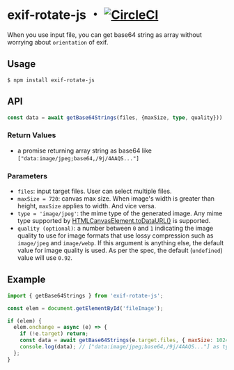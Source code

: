 # exif-rotate-js ・ [![CircleCI](https://circleci.com/gh/hanagejet/exif-rotate-js.svg?style=svg)](https://circleci.com/gh/hanagejet/exif-rotate-js)

When you use input file, you can get base64 string as array without worrying about `orientation` of exif.

## Usage

```
$ npm install exif-rotate-js
```

## API

```ts
const data = await getBase64Strings(files, {maxSize, type, quality}))
```

### Return Values

- a promise returning array string as base64 like `["data:image/jpeg;base64,/9j/4AAQS..."]`

### Parameters

- `files`: input target files. User can select multiple files.
- `maxSize = 720`: canvas max size. When image's width is greater than height, `maxSize` applies to width. And vice versa.
- `type = 'image/jpeg'`: the mime type of the generated image. Any mime type supported by [HTMLCanvasElement.toDataURL()](https://developer.mozilla.org/en-US/docs/Web/API/HTMLCanvasElement/toDataURL#Syntax) is supported.
- `quality (optional)`: a number between `0` and `1` indicating the image quality to use for image formats that use lossy compression such as `image/jpeg` and `image/webp`. If this argument is anything else, the default value for image quality is used. As per the spec, the default (`undefined`) value will use `0.92`.

## Example

```js
import { getBase64Strings } from 'exif-rotate-js';

const elem = document.getElementById('fileImage');

if (elem) {
  elem.onchange = async (e) => {
    if (!e.target) return;
    const data = await getBase64Strings(e.target.files, { maxSize: 1024 });
    console.log(data); // ["data:image/jpeg;base64,/9j/4AAQS..."] as type of Array
  };
}
```
